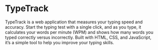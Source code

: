 # TypeTrack
TypeTrack is a web application that measures your typing speed and accuracy. Start the typing test with a single click, and as you type, it calculates your words per minute (WPM) and shows how many words you typed correctly versus incorrectly. Built with HTML, CSS, and JavaScript, it’s a simple tool to help you improve your typing skills.

